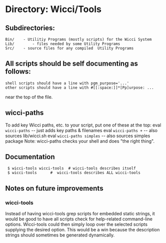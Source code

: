 # Directory: Wicci/Tools

## Subdirectories:
	Bin/	- Utilitiy Programs (mostly scripts) for the Wicci System
	Lib/		- files needed by some Utility Programs
	Src/	- source files for any compiled  Utility Programs

## All scripts should be self documenting as follows:
	shell scripts should have a line with pgm_purpose='...'
	other scripts should have a line with #[[:space:]]*[Pp]urpose: ...
near the top of the file.

## wicci-paths

To add key Wicci paths, etc. to your script, put one of these at the top:
		eval `wicci-paths`		-- just adds key paths & filenames
		eval `wicci-paths +`	-- also sources lib/wicci.sh
		eval `wicci-paths simples`	-- also sources simples package
Note: wicci-paths checks your shell and does "the right thing".

## Documentation

	 $ wicci-tools wicci-tools	# wicci-tools describes itself
	 $ wicci-tools		#  wicci-tools describes ALL wicci-tools

## Notes on future improvements

### wicci-tools

Instead of having wicci-tools grep scripts for embedded
static strings, it would be good to have all scripts check
for help-related command-line options.  Wicci-tools could
then simply loop over the selected scripts supplying the
desired option.  This would be a win because the description
strings should sometimes be generated dynamically.
